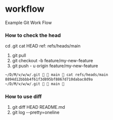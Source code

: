 # workflow

Example Git Work Flow

### How to check the head

cd .git
cat HEAD
ref: refs/heads/main

1. git pull
2. git checkout -b feature/my-new-feature
3. git push - u origin feature/my-new-feature

```bash
~/D/M/v/w/w/.git   main  cat refs/heads/main
8894d12bbbb4f61f3d895bf8867d710dabac8d9a
~/D/M/v/w/w/.git   main 
```

### How to use diff

1. git diff HEAD README.md
2. git log --pretty=oneline
